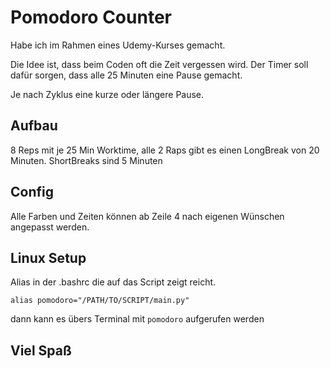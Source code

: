 # Pomodoro Counter

Habe ich im Rahmen eines Udemy-Kurses gemacht.

Die Idee ist, dass beim Coden oft die Zeit vergessen wird. Der Timer soll dafür sorgen, dass alle 25 Minuten eine Pause gemacht.

Je nach Zyklus eine kurze oder längere Pause.

## Aufbau

8 Reps mit je 25 Min Worktime, alle 2 Raps gibt es einen LongBreak von 20 Minuten. ShortBreaks sind 5 Minuten

## Config
Alle Farben und Zeiten können ab Zeile 4 nach eigenen Wünschen angepasst werden.

## Linux Setup

Alias in der .bashrc die auf das Script zeigt reicht.

`alias pomodoro="/PATH/TO/SCRIPT/main.py"`

dann kann es übers Terminal mit `pomodoro` aufgerufen werden


## Viel Spaß
